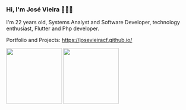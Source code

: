 ### Hi, I'm José Vieira 👋👨‍💻

I'm 22 years old, Systems Analyst and Software Developer, technology enthusiast, Flutter and Php developer.

Portfolio and Projects: https://josevieiracf.github.io/



   <a href="https://github.com/JoseVieiraCF?tab=repositories">
     <img align='left' height=150 src="https://github-readme-stats.vercel.app/api/top-langs/?username=JoseVieiraCF&layout=compact&theme=radical&title_color=2ED3EA"/>
   </a>
   
<img height=150 src="https://github-readme-stats.vercel.app/api?username=JoseVieiraCF&theme=radical&title_color=2ED3EA&show_icons=true " />



